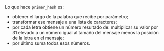 Lo que hace `primer_hash` es:

- obtener el largo de la palabra que recibe por parámetro;
- transformar ese mensaje a una lista de caracteres;
- por cada letra obtiene un número resultado de: multiplicar su valor por 31 elevado a un número igual al tamaño del mensaje menos la posición de la letra en el mensaje;
- por último suma todos esos números.
